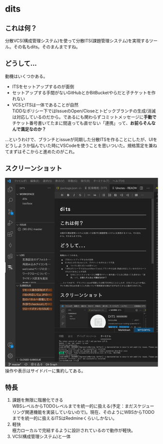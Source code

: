 # dits

## これは何？

分散VCS(構成管理システム)を使って分散ITS(課題管理システム)を実現するツール。その名もdits。そのまんまですね。

## どうして...

動機はいくつかある。

* ITSをセットアップするのが面倒
* セットアップする手間がないGitHubとかBitBucketやらだと子チケットを作れない
* VCSとITSは一体であることが自然<br>
TiDDなポリシー下ではIssueのOpen/Closeとトピックブランチの生成/消滅は対応しているのだから。であるにも関わらずコミットメッセージに**手動で**チケット番号書いてたまに間違っても直せない「連携」って、**お前らそんなんで満足なのか？**

...というわけで、ブランチとissueが同期した分散ITSを作ることにしたが、UIをどうしようか悩んでいた時にVSCodeを使うことを思いついた。規格策定を兼ねてまずはそこからと進めたのがこれ。

## スクリーンショット

![スクリーンショット](docs/screenshot.png)
操作や表示はサイドバーに集約してある。

## 特長

1. 課題を無限に階層化できる<br>
WBSレベルからTODOレベルまでを統一的に扱える(予定：まだスケジューリング関連機能を実装していないので)。現在、そのようにWBSからTODOまでを統一的に扱えるITSはRedmineくらいしかない。
2. 軽快<br>
極力ローカルで完結するように設計されているので動作が軽快。
3. VCS(構成管理システム)と一体